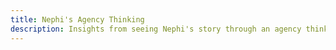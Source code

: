 ```yaml
---
title: Nephi's Agency Thinking
description: Insights from seeing Nephi's story through an agency thinking lens
---
```


<!--Narrative intro-->

<!--Explanation of agency thinking-->

<!--Example 1: Returning to get the plates-->

<!--Example 2: Breaking the bow-->

<!--Example 3: Building the ship-->

<!--But wasn't Laman and Lemuel's problem a lack of faith?-->

<!--Conclusion-->